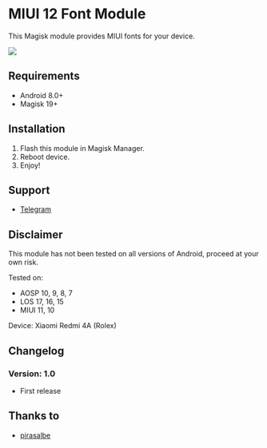 # MIUI 12 Font Module

This Magisk module provides MIUI fonts for your device.

![](https://i.imgur.com/cKSrKFB.png)
 
## Requirements 
- Android 8.0+ 
- Magisk 19+ 

## Installation 
1. Flash this module in Magisk Manager. 
2. Reboot device. 
3. Enjoy! 

## Support 
- [Telegram](https://t.me/WSTxda) 

## Disclaimer 
This module has not been tested on all versions of Android, proceed at your own risk.

Tested on:

- AOSP 10, 9, 8, 7
- LOS 17, 16, 15
- MIUI 11, 10

Device: Xiaomi Redmi 4A (Rolex)

## Changelog 
### Version: 1.0 
- First release

## Thanks to
- [pirasalbe](https://github.com/pirasalbe)